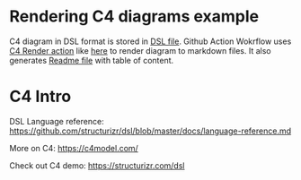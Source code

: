 # Rendering C4 diagrams example 

C4 diagram in DSL format is stored in [DSL file](diagram.dsl).
Github Action Wokrflow uses [C4 Render action](https://github.com/marketplace/actions/c4-dsl-render-to-github-markdown) like [here](.github/workflows/render-c4.yml) to render diagram to markdown files.  It also generates [Readme file](README.md) with table of content.

# C4 Intro 

DSL Language reference: https://github.com/structurizr/dsl/blob/master/docs/language-reference.md

More on C4: https://c4model.com/

Check out C4 demo: https://structurizr.com/dsl


